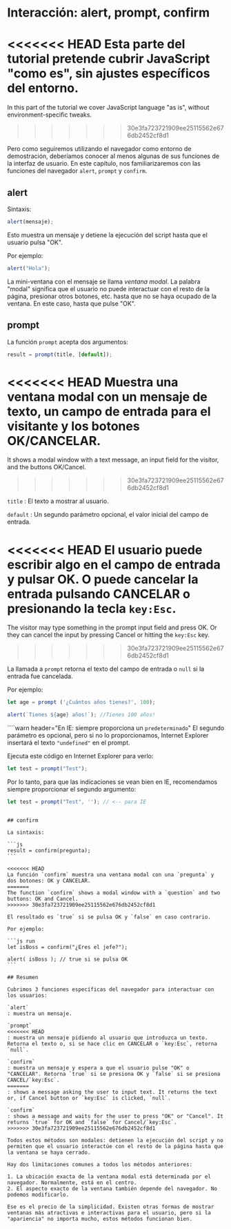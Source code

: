 # Interacción: alert, prompt, confirm

<<<<<<< HEAD
Esta parte del tutorial pretende cubrir JavaScript "como es", sin ajustes específicos del entorno.
=======
In this part of the tutorial we cover JavaScript language "as is", without environment-specific tweaks.
>>>>>>> 30e3fa723721909ee25115562e676db2452cf8d1

Pero como seguiremos utilizando el navegador como entorno de demostración, deberíamos conocer al menos algunas de sus funciones de la interfaz de usuario. En este capítulo, nos familiarizaremos con las funciones del navegador `alert`, `prompt` y `confirm`.

## alert

Sintaxis:

```js
alert(mensaje);
```

Esto muestra un mensaje y detiene la ejecución del script hasta que el usuario pulsa "OK".

Por ejemplo:

```js run
alert("Hola");
```

La mini-ventana con el mensaje se llama *ventana modal*. La palabra "modal" significa que el usuario no puede interactuar con el resto de la página, presionar otros botones, etc. hasta que no se haya ocupado de la ventana. En este caso, hasta que pulse "OK".

## prompt

La función `prompt` acepta dos argumentos:

```js no-beautify
result = prompt(title, [default]);
```

<<<<<<< HEAD
Muestra una ventana modal con un mensaje de texto, un campo de entrada para el visitante y los botones OK/CANCELAR.
=======
It shows a modal window with a text message, an input field for the visitor, and the buttons OK/Cancel.
>>>>>>> 30e3fa723721909ee25115562e676db2452cf8d1

`title`
: El texto a mostrar al usuario.

`default`
: Un segundo parámetro opcional, el valor inicial del campo de entrada.

<<<<<<< HEAD
El usuario puede escribir algo en el campo de entrada y pulsar OK. O puede cancelar la entrada pulsando CANCELAR o presionando la tecla `key:Esc`.
=======
The visitor may type something in the prompt input field and press OK. Or they can cancel the input by pressing Cancel or hitting the `key:Esc` key.
>>>>>>> 30e3fa723721909ee25115562e676db2452cf8d1

La llamada a `prompt` retorna el texto del campo de entrada o `null` si la entrada fue cancelada.

Por ejemplo:

```js run
let age = prompt ('¿Cuántos años tienes?', 100);

alert(`Tienes ${age} años!`); //Tienes 100 años!
```

````warn header="En IE: siempre proporciona un `predeterminado`"
El segundo parámetro es opcional, pero si no lo proporcionamos, Internet Explorer insertará el texto `"undefined"` en el prompt.

Ejecuta este código en Internet Explorer para verlo:

```js run
let test = prompt("Test");
```

Por lo tanto, para que las indicaciones se vean bien en IE, recomendamos siempre proporcionar el segundo argumento:

```js run
let test = prompt("Test", ''); // <-- para IE
```
````

## confirm

La sintaxis:

```js
result = confirm(pregunta);
```

<<<<<<< HEAD
La función `confirm` muestra una ventana modal con una `pregunta` y dos botones: OK y CANCELAR.
=======
The function `confirm` shows a modal window with a `question` and two buttons: OK and Cancel.
>>>>>>> 30e3fa723721909ee25115562e676db2452cf8d1

El resultado es `true` si se pulsa OK y `false` en caso contrario.

Por ejemplo:

```js run
let isBoss = confirm("¿Eres el jefe?");

alert( isBoss ); // true si se pulsa OK
```

## Resumen

Cubrimos 3 funciones específicas del navegador para interactuar con los usuarios:

`alert`
: muestra un mensaje.

`prompt`
<<<<<<< HEAD
: muestra un mensaje pidiendo al usuario que introduzca un texto. Retorna el texto o, si se hace clic en CANCELAR o `key:Esc`, retorna `null`.

`confirm`
: muestra un mensaje y espera a que el usuario pulse "OK" o "CANCELAR". Retorna `true` si se presiona OK y `false` si se presiona CANCEL/`key:Esc`.
=======
: shows a message asking the user to input text. It returns the text or, if Cancel button or `key:Esc` is clicked, `null`.

`confirm`
: shows a message and waits for the user to press "OK" or "Cancel". It returns `true` for OK and `false` for Cancel/`key:Esc`.
>>>>>>> 30e3fa723721909ee25115562e676db2452cf8d1

Todos estos métodos son modales: detienen la ejecución del script y no permiten que el usuario interactúe con el resto de la página hasta que la ventana se haya cerrado.

Hay dos limitaciones comunes a todos los métodos anteriores:

1. La ubicación exacta de la ventana modal está determinada por el navegador. Normalmente, está en el centro.
2. El aspecto exacto de la ventana también depende del navegador. No podemos modificarlo.

Ese es el precio de la simplicidad. Existen otras formas de mostrar ventanas más atractivas e interactivas para el usuario, pero si la "apariencia" no importa mucho, estos métodos funcionan bien.
